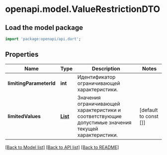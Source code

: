 # openapi.model.ValueRestrictionDTO

## Load the model package
```dart
import 'package:openapi/api.dart';
```

## Properties
Name | Type | Description | Notes
------------ | ------------- | ------------- | -------------
**limitingParameterId** | **int** | Идентификатор ограничивающей характеристики. | 
**limitedValues** | [**List<OptionValuesLimitedDTO>**](OptionValuesLimitedDTO.md) | Значения ограничивающей характеристики и соответствующие допустимые значения текущей характеристики. | [default to const []]

[[Back to Model list]](../README.md#documentation-for-models) [[Back to API list]](../README.md#documentation-for-api-endpoints) [[Back to README]](../README.md)


